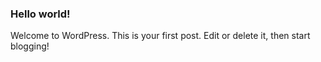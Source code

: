 ### Hello world!

  
Welcome to WordPress. This is your first post. Edit or delete it, then start blogging!